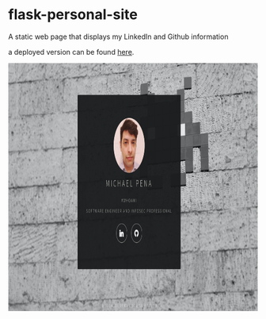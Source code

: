 # flask-personal-site
A static web page that displays my LinkedIn and Github information

a deployed version can be found [here](https://www.michaelpena.dev/).

<img src="https://raw.githubusercontent.com/michael-pena/flask-personal-site/main/static/images/screenshot.png" width="800" height="500">
